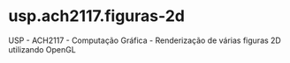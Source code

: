 # usp.ach2117.figuras-2d
USP - ACH2117 - Computação Gráfica - Renderização de várias figuras 2D utilizando OpenGL
